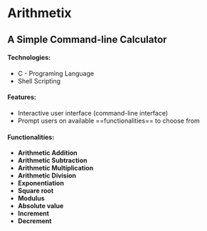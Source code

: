 Arithmetix
==========

A Simple Command-line Calculator
--------------------------------

#### Technologies:

* C - Programing Language
* Shell Scripting

#### Features:

* Interactive user interface (command-line interface)
* Prompt users on available ==functionalities== to choose from

#### Functionalities:

* **Arithmetic Addition**
* **Arithmetic Subtraction**
* **Arithmetic Multiplication**
* **Arithmetic Division**
* **Exponentiation**
* **Square root**
* **Modulus**
* **Absolute value**
* **Increment**
* **Decrement**
